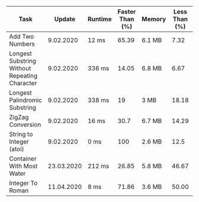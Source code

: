 <table>
	<thead>
		<tr>
			<th>Task</th>
			<th>Update</th>
			<th>Runtime</th>
			<th>Faster Than (%)</th>
			<th>Memory</th>
			<th>Less Than (%)</th>
			<th>Language</th>
		</tr>
	</thead>
	<tbody>
		<tr>
			<td> Add Two Numbers </td>
			<td> 9.02.2020 </td>
			<td> 12 ms </td>
			<td> 65.39 </td>
			<td> 6.1 MB </td>
			<td> 7.32 </td>
			<td> golang </td>
		</tr>
		<tr>
			<td> Longest Substring Without Repeating Character </td>
			<td> 9.02.2020 </td>
			<td> 336 ms </td>
			<td> 14.05 </td>
			<td> 6.8 MB </td>
			<td> 6.67 </td>
			<td> golang </td>
		</tr>
		<tr>
			<td> Longest Palindromic Substring </td>
			<td> 9.02.2020 </td>
			<td> 338 ms </td>
			<td> 19 </td>
			<td> 3 MB </td>
			<td> 18.18 </td>
			<td> golang </td>
		</tr>
		<tr>
			<td> ZigZag Conversion </td>
			<td> 9.02.2020 </td>
			<td> 16 ms </td>
			<td> 30.7 </td>
			<td> 6.7 MB </td>
			<td> 14.29 </td>
			<td> golang </td>
		</tr>
		<tr>
			<td> String to Integer (atoi) </td>
			<td> 9.02.2020 </td>
			<td> 0 ms </td>
			<td> 100 </td>
			<td> 2.6 MB </td>
			<td> 12.5 </td>
			<td> golang </td>
		</tr>
        <tr>
            <td> Container With Most Water </td>
            <td> 23.03.2020 </td>
            <td> 212 ms </td>
            <td> 26.85 </td>
            <td> 5.8 MB </td>
            <td> 46.67 </td>
            <td> golang </td>
        </tr>
        <tr>
            <td> Integer To Roman </td>
            <td> 11.04.2020 </td>
            <td> 8 ms </td>
            <td> 71.86 </td>
            <td> 3.6 MB </td>
            <td> 50.00 </td>
            <td> golang </td>
        </tr>
	</tbody>
</table>